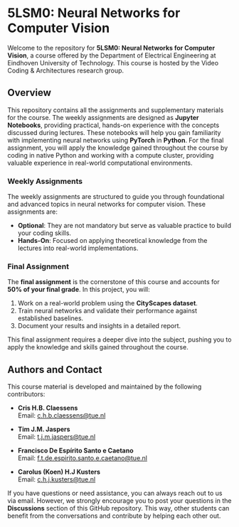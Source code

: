 # 5LSM0: Neural Networks for Computer Vision

Welcome to the repository for **5LSM0: Neural Networks for Computer Vision**, a course offered by the Department of Electrical Engineering at Eindhoven University of Technology. This course is hosted by the Video Coding & Architectures research group.

## Overview

This repository contains all the assignments and supplementary materials for the course. The weekly assignments are designed as **Jupyter Notebooks**, providing practical, hands-on experience with the concepts discussed during lectures. These notebooks will help you gain familiarity with implementing neural networks using **PyTorch** in **Python**. For the final assignment, you will apply the knowledge gained throughout the course by coding in native Python and working with a compute cluster, providing valuable experience in real-world computational environments.

### Weekly Assignments

The weekly assignments are structured to guide you through foundational and advanced topics in neural networks for computer vision. These assignments are:
- **Optional**: They are not mandatory but serve as valuable practice to build your coding skills.
- **Hands-On**: Focused on applying theoretical knowledge from the lectures into real-world implementations.

### Final Assignment

The **final assignment** is the cornerstone of this course and accounts for **50% of your final grade**. In this project, you will:
1. Work on a real-world problem using the **CityScapes dataset**.
2. Train neural networks and validate their performance against established baselines.
3. Document your results and insights in a detailed report.

This final assignment requires a deeper dive into the subject, pushing you to apply the knowledge and skills gained throughout the course.

## Authors and Contact

This course material is developed and maintained by the following contributors:  

- **Cris H.B. Claessens**  
  Email: [c.h.b.claessens@tue.nl](mailto:c.h.b.claessens@tue.nl)  

- **Tim J.M. Jaspers**  
  Email: [t.j.m.jaspers@tue.nl](mailto:t.j.m.jaspers@tue.nl)

- **Francisco De Espírito Santo e Caetano**  
  Email: [f.t.de.espirito.santo.e.caetano@tue.nl](mailto:f.t.de.espirito.santo.e.caetano@tue.nl)

- **Carolus (Koen) H.J Kusters**  
  Email: [c.h.j.kusters@tue.nl](mailto:c.h.j.kusters@tue.nl)  

If you have questions or need assistance, you can always reach out to us via email. However, we strongly encourage you to post your questions in the **Discussions** section of this GitHub repository. This way, other students can benefit from the conversations and contribute by helping each other out.